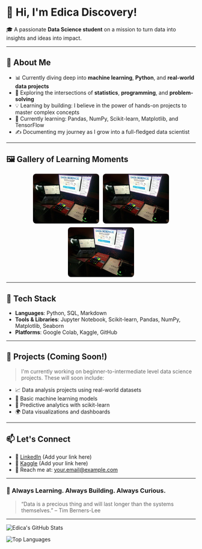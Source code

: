 <!-- Optional Banner -->
<!-- ![Banner](https://github.com/Edica-Discovery/Edica-Discovery/blob/main/banner.jpg?raw=true) -->

# 👋 Hi, I'm Edica Discovery!

🎓 A passionate **Data Science student** on a mission to turn data into insights and ideas into impact.

---

## 🚀 About Me

- 📊 Currently diving deep into **machine learning**, **Python**, and **real-world data projects**
- 🔬 Exploring the intersections of **statistics**, **programming**, and **problem-solving**
- 💡 Learning by building: I believe in the power of hands-on projects to master complex concepts
- 🌱 Currently learning: Pandas, NumPy, Scikit-learn, Matplotlib, and TensorFlow
- ✍️ Documenting my journey as I grow into a full-fledged data scientist

---

## 🖼 Gallery of Learning Moments


<div style="display: flex; flex-wrap: wrap; justify-content: center; gap: 10px;">

  <img src="506038039_1414905706361398_4915908464290083767_n.jpg?raw=true" width="35%" style="max-width: 450px; border-radius: 8px;" />
  <img src="506038039_1414905706361398_4915908464290083767_n.jpg?raw=true" width="35%" style="max-width: 450px; border-radius: 8px;" />
  <img src="506038039_1414905706361398_4915908464290083767_n.jpg?raw=true" width="35%" style="max-width: 450px; border-radius: 8px;" />
</div>

---

## 🔧 Tech Stack

- **Languages**: Python, SQL, Markdown
- **Tools & Libraries**: Jupyter Notebook, Scikit-learn, Pandas, NumPy, Matplotlib, Seaborn
- **Platforms**: Google Colab, Kaggle, GitHub

---

## 📌 Projects (Coming Soon!)

> I'm currently working on beginner-to-intermediate level data science projects. These will soon include:
- 📈 Data analysis projects using real-world datasets
- 🧠 Basic machine learning models
- 🤖 Predictive analytics with scikit-learn
- 🌍 Data visualizations and dashboards

---

## 📫 Let's Connect

- 🔗 [LinkedIn](https://www.linkedin.com/) (Add your link here)
- 🧠 [Kaggle](https://www.kaggle.com/) (Add your link here)
- 📨 Reach me at: your.email@example.com

---

### 🔄 Always Learning. Always Building. Always Curious.

> “Data is a precious thing and will last longer than the systems themselves.” – Tim Berners-Lee

---

![Edica's GitHub Stats](https://github-readme-stats.vercel.app/api?username=Edica-Discovery&show_icons=true&theme=radical)

![Top Languages](https://github-readme-stats.vercel.app/api/top-langs/?username=Edica-Discovery&layout=compact&theme=radical)

